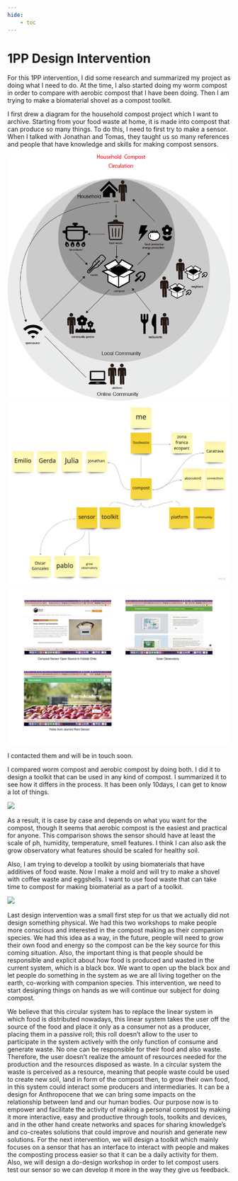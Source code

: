 ```yaml
---
hide:
    - toc
---
```

**1PP Design Intervention**
===============


For this 1PP intervention, I did some research and summarized my project as doing what I need to do. At the time, I also started doing my worm compost in order to compare with aerobic compost that I have been doing. Then I am trying to make a biomaterial shovel as a compost toolkit.

I first drew a diagram for the household compost project which I want to archive.
Starting from your food waste at home, it is made into compost that can produce so many things.
To do this, I need to first try to make a sensor. When I talked with Jonathan and Tomas, they taught us so many references and people that have knowledge and skills for making compost sensors. 

![](../images/1pp/diagram.png)
![](../images/1pp/community.jpg)
![](../images/1pp/reference.png)

I contacted them and will be in touch soon.

I compared worm compost and aerobic compost by doing both. I did it to design a toolkit that can be used in any kind of compost.
I summarized it  to see how it differs in the process. It has been only 10days, I can get to know a lot of things. 

![](../images/1pp/compare.png)

As a result, it is case by case and depends on what you want for the compost, though It seems that aerobic compost is the easiest and practical for anyone.
This comparison shows the sensor should have at least the scale of ph, humidity, temperature, smell features. I think I can also ask the grow observatory what features should be scaled for healthy soil.

Also, I am trying to develop a toolkit by using biomaterials that have additives of food waste. Now I make a mold and will try to make a shovel with coffee waste and eggshells. I want to use food waste that can take time to compost for making biomaterial as a part of a toolkit.


![](../images/1pp/.jpg)

Last design intervention was a small first step for us that we actually did not design something physical. We had this two workshops to make people more conscious and interested in the compost making as their companion species. We had this idea as a way, in the future, people will need to grow their own food and energy so the compost can be the key source for this coming situation. Also, the important thing is that people should be responsible and explicit about how food is produced and wasted in the current system, which is a black box. We want to open up the black box and let people do something in the system as we are all living together on the earth, co-working with companion species.
This intervention, we need to start designing things on hands as we will continue our subject for doing compost.

We believe that this circular system has to replace the linear system in which food is distributed nowadays, this linear system takes the user off the source of the food and place it only as a consumer not as a producer, placing them in a passive roll; this roll doesn’t allow to the user to participate in the system actively with the only function of consume and generate waste. No one can be responsible for their food and also waste.
Therefore, the user doesn’t realize the amount of resources needed for the production and the resources disposed as waste.
In a circular system the waste is perceived as a resource, meaning that people waste could be used to create new soil, land in form of the compost then, to grow their own food, in this system could interact some producers and intermediaries. It can be a design for Anthropocene that we can bring some impacts on the relationship between land and our human bodies.
Our purpose now is to empower and facilitate the activity of making a personal compost by making it more interactive, easy and productive through tools, toolkits and devices, and in the other hand create networks and spaces for sharing knowledge’s and co-creates solutions that could improve and nourish and generate new solutions.
For the next intervention, we will design a toolkit which mainly focuses on a sensor that has an interface to interact with people and makes the composting process easier so that it can be a daily activity for them. Also, we will design a do-design workshop in order to let compost users test our sensor so we can develop it more in the way they give us feedback.


